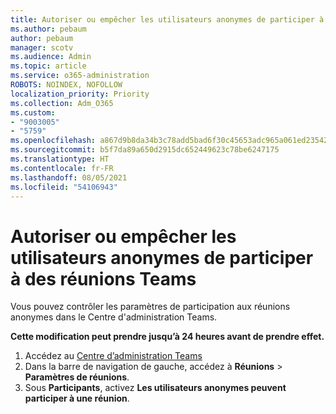 ```yaml
---
title: Autoriser ou empêcher les utilisateurs anonymes de participer à des réunions Teams
ms.author: pebaum
author: pebaum
manager: scotv
ms.audience: Admin
ms.topic: article
ms.service: o365-administration
ROBOTS: NOINDEX, NOFOLLOW
localization_priority: Priority
ms.collection: Adm_O365
ms.custom:
- "9003005"
- "5759"
ms.openlocfilehash: a867d9b8da34b3c78add5bad6f30c45653adc965a061ed235429a7d7447cffd6
ms.sourcegitcommit: b5f7da89a650d2915dc652449623c78be6247175
ms.translationtype: HT
ms.contentlocale: fr-FR
ms.lasthandoff: 08/05/2021
ms.locfileid: "54106943"
---
```

# <a name="allow-or-prevent-anonymous-users-from-joining-teams-meetings"></a>Autoriser ou empêcher les utilisateurs anonymes de participer à des réunions Teams

Vous pouvez contrôler les paramètres de participation aux réunions anonymes dans le Centre d'administration Teams.

**Cette modification peut prendre jusqu’à 24 heures avant de prendre effet.**

1.  Accédez au [Centre d’administration Teams](https://admin.teams.microsoft.com)
2.  Dans la barre de navigation de gauche, accédez à  **Réunions**  >  **Paramètres de réunions**.
3.  Sous  **Participants**, activez  **Les utilisateurs anonymes peuvent participer à une réunion**.